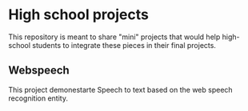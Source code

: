 # High school projects
This repository is meant to share "mini" projects that would help high-school students to integrate these pieces in their final projects.

## Webspeech
This project demonestarte Speech to text based on the web speech recognition entity.
